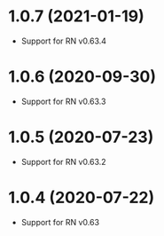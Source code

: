 # 1.0.7 (2021-01-19)
* Support for RN v0.63.4

# 1.0.6 (2020-09-30)
* Support for RN v0.63.3

# 1.0.5 (2020-07-23)
* Support for RN v0.63.2

# 1.0.4 (2020-07-22)
* Support for RN v0.63
